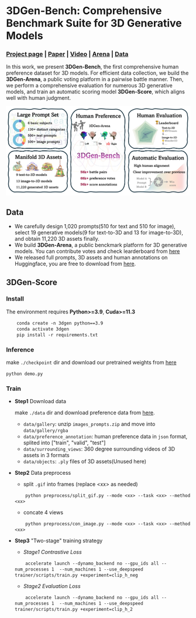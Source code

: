 # 3DGen-Bench: Comprehensive Benchmark Suite for 3D Generative Models

### [Project page]() | [Paper]() | [Video]() | [Arena](https://huggingface.co/spaces/ZhangYuhan/3DGen-Arena) | [Data](https://huggingface.co/datasets/3DGen/3DGen-Bench)

In this work, we present **3DGen-Bench**, the first comprehensive human preference dataset for 3D models. For efficient data collection, we build the **3DGen-Arena**, a public voting platform in a pairwise battle manner. Then, we perform a comprehensive evaluation for numerous 3D generative models, and train an automatic scoring model **3DGen-Score**, which aligns well with human judgment.

![teaser](src/teaser.jpg)


## Data
- We carefully design 1,020 prompts(510 for text and 510 for image), select 19 generative models(9 for text-to-3D and 13 for image-to-3D), and obtain 11,220 3D assets finally.
- We build **3DGen-Arena**, a public benckmark platform for 3D generative models. You can contribute votes and check learderboard from [here](https://huggingface.co/spaces/ZhangYuhan/3DGen-Arena)
- We released full prompts, 3D assets and human annotations on Huggingface, you are free to download from [here](https://huggingface.co/datasets/3DGen/3DGen-Bench). 



## 3DGen-Score
<!-- We train **3DGen-Score** from our dataset, and achieve outstanding human coherence. -->
<!-- ![table](src/table_pair_align.jpg) -->

### Install
The environment requires **Python>=3.9**, **Cuda>=11.3**
```
    conda create -n 3dgen python==3.9
    conda activate 3dgen
    pip install -r requirements.txt
```

### Inference
make `./checkpoint` dir and download our pretrained weights from [here](https://huggingface.co/3DGen/3dgen-score-mvclip-v1)
```
python demo.py
```

### Train
- **Step1** Download data

    make `./data` dir and download preference data from [here](https://huggingface.co/datasets/3DGen/3DGen-Bench).
    - `data/gallery`: unzip `images_prompts.zip` and move into `data/gallery/rgba`
    - `data/preference_annotation`: human preference data in `json` format, splited into ["train", "valid", "test"]
    - `data/surrounding_views`: 360 degree surrounding videos of 3D assets in 3 formats
    - `data/objects`: `.ply` files of 3D assets(Unused here)

- **Step2** Data preprocess
    - split `.gif` into frames (replace \<xx\> as needed)
    ```
        python preprocess/split_gif.py --mode <xx> --task <xx> --method <xx>
    ```
    - concate 4 views
    ```
        python preprocess/con_image.py --mode <xx> --task <xx> --method <xx>
    ```

- **Step3** "Two-stage" training strategy 
    - *Stage1 Contrastive Loss* 
    ```
        accelerate launch --dynamo_backend no --gpu_ids all --num_processes 1  --num_machines 1 --use_deepspeed trainer/scripts/train.py +experiment=clip_h_neg
    ```
    - *Stage2 Evaluation Loss* 
    ```
        accelerate launch --dynamo_backend no --gpu_ids all --num_processes 1  --num_machines 1 --use_deepspeed trainer/scripts/train.py +experiment=clip_h_2
    ```